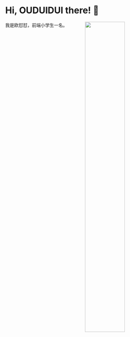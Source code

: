 # Hi, OUDUIDUI there!  👋

[<img align="right" width="50%" src="https://github-readme-stats.vercel.app/api?username=OUDUIDUI&theme=dark&show_icons=true">](https://metrics.lecoq.io/OUDUIDUI?template=classic)

我是欧怼怼，前端小学生一名。

